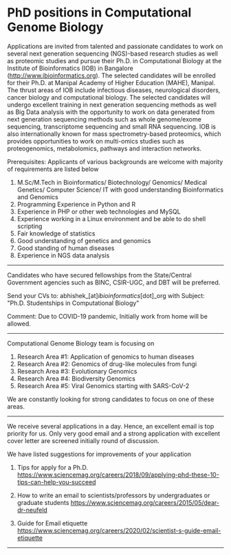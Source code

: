 # PhD positions in Computational Genome Biology

Applications are invited from talented and passionate candidates to work on several next generation sequencing (NGS)-based research studies as well as proteomic studies and pursue their Ph.D. in Computational Biology at the Institute of Bioinformatics (IOB) in Bangalore (http://www.ibioinformatics.org). The selected candidates will be enrolled for their Ph.D. at Manipal Academy of Higher Education (MAHE), Manipal. The thrust areas of IOB include infectious diseases, neurological disorders, cancer biology and computational biology. The selected candidates will undergo excellent training in next generation sequencing methods as well as Big Data analysis with the opportunity to work on data generated from next generation sequencing methods such as whole genome/exome sequencing, transcriptome sequencing and small RNA sequencing. IOB is also internationally known for mass spectrometry-based proteomics, which provides opportunities to work on multi-omics studies such as proteogenomics, metabolomics, pathways and interaction networks. 

Prerequisites:
Applicants of various backgrounds are welcome with majority of requirements are listed below
1.	M.Sc/M.Tech in Bioinformatics/ Biotechnology/ Genomics/ Medical Genetics/ Computer Science/ IT with good understanding Bioinformatics and Genomics
2.	Programming Experience in Python and R
3.	Experience in PHP or other web technologies and MySQL
4.	Experience working in a Linux environment and be able to do shell scripting
5.	Fair knowledge of statistics
6.	Good understanding of genetics and genomics
7.	Good standing of human diseases 
8.	Experience in NGS data analysis
------------------
Candidates who have secured fellowships from the State/Central Government agencies such as BINC, CSIR-UGC, and DBT will be preferred. 

Send your CVs to: abhishek_[at]_ibioinformatics_[dot]_org 
with Subject: "Ph.D. Studentships in Computational Biology" 

Comment: Due to COVID-19 pandemic, Initially work from home will be allowed.


---------------------
Computational Genome Biology team is focusing on 
1. Research Area #1: Application of genomics to human diseases 
2. Research Area #2: Genomics of drug-like molecules from fungi 
3. Research Area #3: Evolutionary Genomics 
4. Research Area #4: Biodiversity Genomics 
5. Research Area #5: Viral Genomics starting with SARS-CoV-2 

We are constantly looking for strong candidates to focus on one of these areas.

----------------------

We receive several applications in a day. Hence, an excellent email is top priority for us. 
Only very good email and a strong application with excellent cover letter are screened initially round of discussion. 


We have listed suggestions for improvements of your application

1) Tips for apply for a Ph.D. 
https://www.sciencemag.org/careers/2018/09/applying-phd-these-10-tips-can-help-you-succeed

2) How to write an email to scientists/professors by undergraduates or graduate students 
https://www.sciencemag.org/careers/2015/05/dear-dr-neufeld

3) Guide for Email etiquette
https://www.sciencemag.org/careers/2020/02/scientist-s-guide-email-etiquette

-----------
